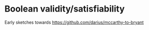 # Boolean validity/satisfiability

Early sketches towards https://github.com/darius/mccarthy-to-bryant
